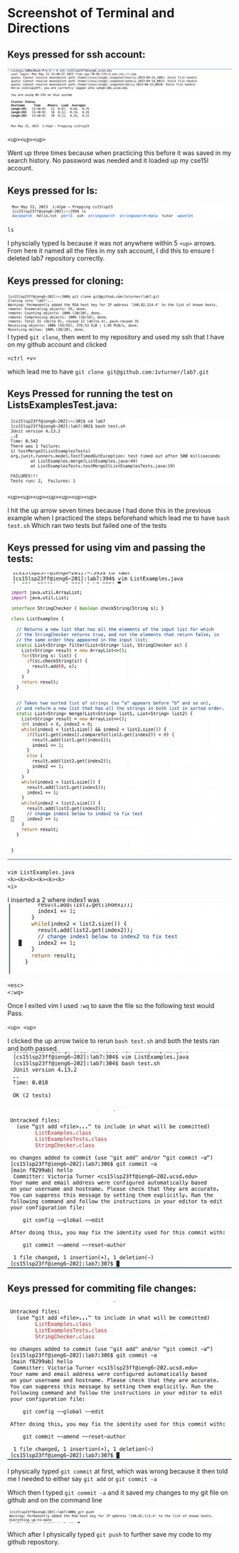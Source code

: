 # Screenshot of Terminal and Directions


**Keys pressed for ssh account:**
-----------------
![Image](@.png)
```
<up><up><up>
```
Went up three times because when practicing this before it was saved in my search history. No password was needed and it loaded up my cse15l account. 


**Keys pressed for ls:**
-----------------
![Image](@@.png)
```
ls
```
I physcially typed ls because it was not anywhere within 5 `<up>` arrows. From here it named all the files in my ssh account, I did this to ensure I deleted lab7 repository correctly.

**Keys pressed for cloning:**
-----------------
![Image](@@@@@.png)
I typed `git clone`, then went to my repository and used my ssh that I have on my github account and clicked
```
<ctrl +v>
```
which lead me to have `git clone git@github.com:1vturner/lab7.git`

**Keys Pressed for running the test on ListsExamplesTest.java:**
-----------------
![Image](@@@.png)
```
<up><up><up><up><up><up><up>
```
I hit the up arrow seven times because I had done this in the previous example when I practiced the steps beforehand
which lead me to have `bash test.sh` Which ran two tests but failed one of the tests


**Keys pressed for using vim and passing the tests:**
-----------------
![Image](onee.png)
![Image](one.png)
```
vim ListExamples.java 
<k><k><k><k><k><k>
<i>
```
I inserted a 2 where index1 was
![Image](@@@@.png)
```
<esc>
<:wq>
```
Once I exited vim I used `:wq` to save the file so the following test would Pass.

`<up> <up>` 

I clicked the up arrow twice to rerun `bash test.sh` and both the tests ran and both passed. 
![Image](11.png)


![Image](lab4pt2.png)

**Keys pressed for commiting file changes:**
-----------------
![Image](lab4pt2.png)

I physically typed `git commit` at first, which was wrong because it then told me I needed to either say `git add` or `git commit -a` 

Which then I typed `git commit -a` and it saved my changes to my git file on github and on the command line

![Image](111.png)

Which after I physically typed `git push` to further save my code to my github repository.



